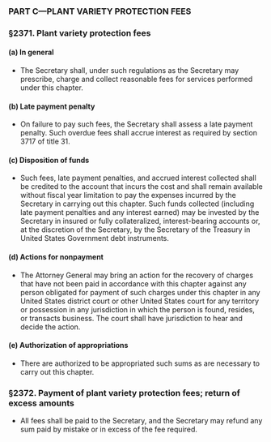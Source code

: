### PART C—PLANT VARIETY PROTECTION FEES

### §2371. Plant variety protection fees
#### (a) In general
* The Secretary shall, under such regulations as the Secretary may prescribe, charge and collect reasonable fees for services performed under this chapter.

#### (b) Late payment penalty
* On failure to pay such fees, the Secretary shall assess a late payment penalty. Such overdue fees shall accrue interest as required by section 3717 of title 31.

#### (c) Disposition of funds
* Such fees, late payment penalties, and accrued interest collected shall be credited to the account that incurs the cost and shall remain available without fiscal year limitation to pay the expenses incurred by the Secretary in carrying out this chapter. Such funds collected (including late payment penalties and any interest earned) may be invested by the Secretary in insured or fully collateralized, interest-bearing accounts or, at the discretion of the Secretary, by the Secretary of the Treasury in United States Government debt instruments.

#### (d) Actions for nonpayment
* The Attorney General may bring an action for the recovery of charges that have not been paid in accordance with this chapter against any person obligated for payment of such charges under this chapter in any United States district court or other United States court for any territory or possession in any jurisdiction in which the person is found, resides, or transacts business. The court shall have jurisdiction to hear and decide the action.

#### (e) Authorization of appropriations
* There are authorized to be appropriated such sums as are necessary to carry out this chapter.

### §2372. Payment of plant variety protection fees; return of excess amounts
* All fees shall be paid to the Secretary, and the Secretary may refund any sum paid by mistake or in excess of the fee required.